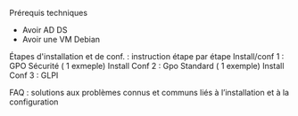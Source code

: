 
Prérequis techniques
- Avoir AD DS
- Avoir une VM Debian
  
Étapes d'installation et de conf. : instruction étape par étape
Install/conf 1 : GPO Sécurité ( 1 exmeple)
Install Conf 2 : Gpo Standard ( 1 exemple) 
Install Conf 3 : GLPI 


FAQ : solutions aux problèmes connus et communs liés à l’installation et à la configuration
